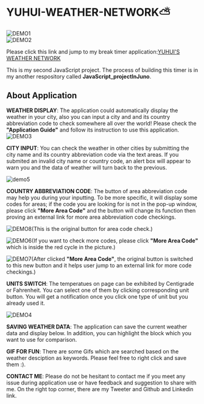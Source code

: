 # YUHUI-WEATHER-NETWORK:partly_sunny:  
  
![DEMO1](https://user-images.githubusercontent.com/84819219/133728749-6a91114b-101d-4c1c-8113-b502736e9f34.png)  
![DEMO2](https://user-images.githubusercontent.com/84819219/133728829-d14c57d6-ab98-4a67-af43-b68399c910ac.png)  
    
Please click this link and jump to my break timer application:[YUHUI'S WEATHER NETWORK](https://hughzhoutrt.github.io/YUHUI-WEATHER-NETWORK/)  
    
This is my second JavaScript project. The process of building this timer is in my another respository called __JavaScript_projectInJuno__.    
    
        
## About Application    
    
**WEATHER DISPLAY**: The application could automatically display the weather in your city, also you can input a city and and its country abbreviation code to check somewhere all over the world! Please check the __"Application Guide"__ and follow its instruction to use this application.     
![DEMO3](https://user-images.githubusercontent.com/84819219/133728906-3828c2db-b538-4063-935e-f5385ad66050.png)    
    
**CITY INPUT**: You can check the weather in other cities by submitting the city name and its country abbreviation code via the text areas. If you submited an invalid city name or country code, an alert box will appear to warn you and the data of weather will turn back to the previous.
    
![demo5](https://user-images.githubusercontent.com/84819219/133728978-b0f427ca-8488-405e-ada4-c1c92f6b52e4.png)    
        
**COUNTRY ABBREVIATION CODE**: The button of area abbreviation code may help you during your inputting. To be more specific, it will display some codes for areas; if the code you are looking for is not in the pop-up window, please click __"More Area Code"__ and the button will change its function then proving an external link for more area abbreviation code checkings.     
    
![DEMO8](https://user-images.githubusercontent.com/84819219/133729032-ae6305a2-c0f2-4292-bfcc-0a7e803e2e65.png)(This is the original button for area code check.)      
    
![DEMO6](https://user-images.githubusercontent.com/84819219/133728995-2e7d0339-5cc4-4461-bff9-13fa9ce1b5bb.png)(If you want to check more codes, please click __"More Area Code"__ which is inside the red cycle in the picture.)    
    
![DEMO7](https://user-images.githubusercontent.com/84819219/133729020-12838994-7ae8-4af5-a638-755758ff295c.png)(After clicked __"More Area Code"__, the original button is switched to this new button and it helps user jump to an external link for more code checkings.)   
      
**UNITS SWITCH**: The temperatues on page can be exhibited by Centigrade or Fahrenheit. You can select one of them by clicking corresponding unit button. You will get a notification once you click one type of unit but you already used it.    
        
![DEMO4](https://user-images.githubusercontent.com/84819219/133728956-a4a6e7f7-ad97-4846-9da9-90d2ec848dc2.png)    
        
**SAVING WEATHER DATA**: The application can save the current weather data and display below. In addition, you can highlight the block which you want to use for comparison.    

**GIF FOR FUN**: There are some Gifs which are searched based on the weather desciption as keywords. Please feel free to right click and save them :).    
    
**CONTACT ME**: Please do not be hesitant to contact me if you meet any issue during application use or have feedback and suggestion to share with me. On the right top corner, there are my Tweeter and Github and Linkedin link.  
